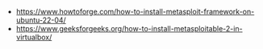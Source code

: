 - https://www.howtoforge.com/how-to-install-metasploit-framework-on-ubuntu-22-04/
- https://www.geeksforgeeks.org/how-to-install-metasploitable-2-in-virtualbox/
